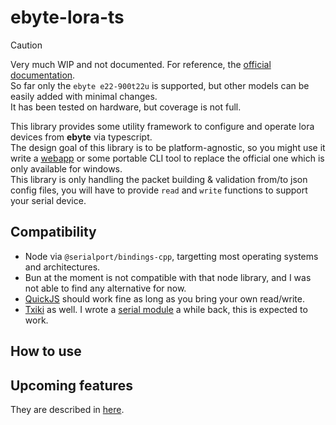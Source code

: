 # ebyte-lora-ts

> [!CAUTION]
> Very much WIP and not documented. For reference, the [official documentation](https://www.cdebyte.com/products/E22-900T22U).  
> So far only the `ebyte e22-900t22u` is supported, but other models can be easily added with minimal changes.  
> It has been tested on hardware, but coverage is not full.

This library provides some utility framework to configure and operate lora devices from **ebyte** via typescript.  
The design goal of this library is to be platform-agnostic, so you might use it write a [webapp](https://developer.mozilla.org/en-US/docs/Web/API/SerialPort) or some portable CLI tool to replace the official one which is only available for windows.  
This library is only handling the packet building & validation from/to json config files, you will have to provide `read` and `write` functions to support your serial device.

## Compatibility

- Node via `@serialport/bindings-cpp`, targetting most operating systems and architectures.
- Bun at the moment is not compatible with that node library, and I was not able to find any alternative for now.
- [QuickJS](https://github.com/quickjs-ng/quickjs) should work fine as long as you bring your own read/write.
- [Txiki](https://github.com/saghul/txiki.js) as well. I wrote a [serial module](https://github.com/KaruroChori/serial-txiki-module) a while back, this is expected to work.

## How to use

## Upcoming features

They are described in [here](./TODO.md).
